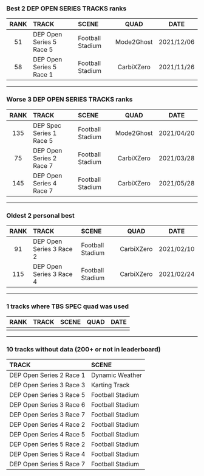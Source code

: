 ### Best 2 DEP OPEN SERIES TRACKS ranks
|RANK|TRACK|SCENE|QUAD|DATE|
|:---:|:---|:---|:---:|:---:|
|51|DEP Open Series 5 Race 5|Football Stadium|Mode2Ghost|2021/12/06|
|58|DEP Open Series 5 Race 1|Football Stadium|CarbiXZero|2021/11/26|
---
### Worse 3 DEP OPEN SERIES TRACKS ranks
|RANK|TRACK|SCENE|QUAD|DATE|
|:---:|:---|:---|:---:|:---:|
|135|DEP Spec Series 1 Race 5|Football Stadium|Mode2Ghost|2021/04/20|
|75|DEP Open Series 2 Race 7|Football Stadium|CarbiXZero|2021/03/28|
|145|DEP Open Series 4 Race 7|Football Stadium|CarbiXZero|2021/05/28|
---
### Oldest 2 personal best
|RANK|TRACK|SCENE|QUAD|DATE|
|:---:|:---|:---|:---:|:---:|
|91|DEP Open Series 3 Race 2|Football Stadium|CarbiXZero|2021/02/10|
|115|DEP Open Series 3 Race 4|Football Stadium|CarbiXZero|2021/02/24|
---
### 1 tracks where TBS SPEC quad was used
|RANK|TRACK|SCENE|QUAD|DATE|
|:---:|:---|:---|:---:|:---:|
||||||
---
### 10 tracks without data (200+ or not in leaderboard)
|TRACK|SCENE|
|:---|:---|
|DEP Open Series 2 Race 1|Dynamic Weather|
|DEP Open Series 3 Race 3|Karting Track|
|DEP Open Series 3 Race 5|Football Stadium|
|DEP Open Series 3 Race 6|Football Stadium|
|DEP Open Series 3 Race 7|Football Stadium|
|DEP Open Series 4 Race 2|Football Stadium|
|DEP Open Series 4 Race 5|Football Stadium|
|DEP Open Series 5 Race 2|Football Stadium|
|DEP Open Series 5 Race 4|Football Stadium|
|DEP Open Series 5 Race 7|Football Stadium|
